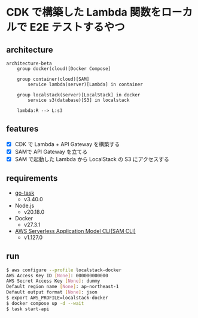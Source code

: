 # CDK で構築した Lambda 関数をローカルで E2E テストするやつ

## architecture

```mermaid
architecture-beta
    group docker(cloud)[Docker Compose]

    group container(cloud)[SAM]
        service lambda(server)[Lambda] in container

    group localstack(server)[LocalStack] in docker
        service s3(database)[S3] in localstack

    lambda:R --> L:s3
```

## features

- [x] CDK で Lambda + API Gateway を構築する
- [x] SAMで API Gateway を立てる
- [x] SAM で起動した Lambda から LocalStack の S3 にアクセスする

## requirements

- [go-task](https://taskfile.dev/)
    - v3.40.0
- Node.js
    - v20.18.0
- Docker
    - v27.3.1
- [AWS Serverless Application Model CLI(SAM CLI)](https://docs.aws.amazon.com/ja_jp/serverless-application-model/latest/developerguide/install-sam-cli.html)
    - v1.127.0

## run

```sh
$ aws configure --profile localstack-docker
AWS Access Key ID [None]: 000000000000
AWS Secret Access Key [None]: dummy
Default region name [None]: ap-northeast-1
Default output format [None]: json
$ export AWS_PROFILE=localstack-docker
$ docker compose up -d --wait
$ task start-api
```
